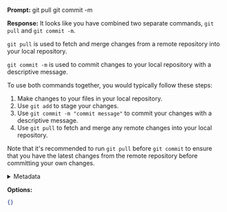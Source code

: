 **Prompt:**
git pull git commit -m

**Response:**
It looks like you have combined two separate commands, `git pull` and `git commit -m`.

`git pull` is used to fetch and merge changes from a remote repository into your local repository.

`git commit -m` is used to commit changes to your local repository with a descriptive message.

To use both commands together, you would typically follow these steps:

1. Make changes to your files in your local repository.
2. Use `git add` to stage your changes.
3. Use `git commit -m "commit message"` to commit your changes with a descriptive message.
4. Use `git pull` to fetch and merge any remote changes into your local repository.

Note that it's recommended to run `git pull` before `git commit` to ensure that you have the latest changes from the remote repository before committing your own changes.

<details><summary>Metadata</summary>

- Duration: 6353 ms
- Datetime: 2023-07-26T06:20:02.784845
- Model: gpt-3.5-turbo-0613

</details>

**Options:**
```json
{}
```

